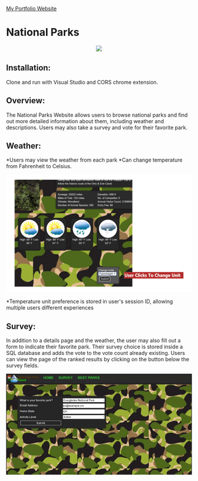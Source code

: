 
<a href="http://www.robertmisener.com"> My Portfolio Website </a>

# National Parks 

<p align="center"> <img src="https://github.com/RobMisener/National-Park-MVC/raw/master/ImagesForReadMe/7ba05a915a41aee7431c9845045d561d.gif" /> </p>

## Installation:
Clone and run with Visual Studio and CORS chrome extension.

## Overview: 
The National Parks Website allows users to browse national parks and find out more detailed information about them, including weather and descriptions. Users may also take a survey and vote for their favorite park.

## Weather:
*Users may view the weather from each park
*Can change temperature from Fahrenheit to Celsius.
<p align="center"> <img src="https://github.com/RobMisener/National-Park-MVC/raw/master/ImagesForReadMe/natpark3d.png" /> </p>
*Temperature unit preference is stored in user's session ID, allowing multiple users different experiences

## Survey:
In addition to a details page and the weather, the user may also fill out a form to indicate their favorite park. Their survey choice is stored inside a SQL database and adds the vote to the vote count already existing. Users can view the page of the ranked results by clicking on the button below the survey fields.

<p align="center"> <img src="https://github.com/RobMisener/National-Park-MVC/raw/master/ImagesForReadMe/94f706422265ec6ba1250b4f28788a1f.gif" /> </p>



